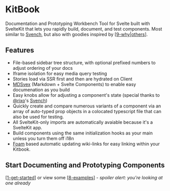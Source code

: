 # KitBook 

Documentation and Prototyping Workbench Tool for Svelte built with SvelteKit that lets you rapidly build, document, and test components. Most similar to [Svench](https://svench-docs.vercel.app/), but also with goodies inspired by [[9-why|others]].

## Features
- File-based sidebar tree structure, with optional prefixed numbers to adjust ordering of your docs
- Iframe isolation for easy media query testing
- Stories load via SSR first and then are hydrated on Client
- [MDSvex](https://mdsvex.pngwn.io/) (Markdown + Svelte Components) to enable easy documenation as you build
- Easy knobs allow for adjusting a component's state (special thanks to [@rixo](https://github.com/rixo)'s [Svench](https://svench-docs.vercel.app/))
- Quickly create and compare numerous variants of a component via an array of auto-typed prop objects in a colocated typescript file that can also be used for testing.
- All SvelteKit-only imports are automatically avaiable because it's a SvelteKit app. 
- Build components using the same initialization hooks as your main unless you turn them off i18n
- [Foam](https://foambubble.github.io/foam/) based automatic updating wiki-links for easy linking within your Kitbook.

## Start Documenting and Prototyping Components

[[1-get-started]] or view some [[8-examples]] - *spoiler alert: you're looking at one already*


[//begin]: # "Autogenerated link references for markdown compatibility"
[9-why|others]: docs/9-why "Why not use an already existing alternative?"
[1-get-started]: docs/1-get-started "Get Started: How to Create a KitBook"
[8-examples]: docs/8-examples "Examples"
[//end]: # "Autogenerated link references"